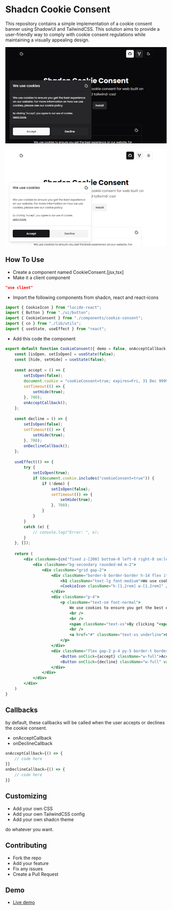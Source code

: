 # Shadcn Cookie Consent

This repository contains a simple implementation of a cookie consent banner using ShadowUI and TailwindCSS. This solution aims to provide a user-friendly way to comply with cookie consent regulations while maintaining a visually appealing design.

![preview](/public/preview-dark.png)

![preview](/public/preview-light.png)

## How To Use

- Create a component named CookieConsent.[jsx,tsx]
- Make it a client component

```json
"use client"
```

- Import the following components from shadcn, react and react-icons

```jsx
import { CookieIcon } from "lucide-react";
import { Button } from "./ui/button";
import { CookieConsent } from "./components/cookie-consent";
import { cn } from "./lib/utils";
import { useState, useEffect } from "react";
```

- Add this code the component

```jsx
export default function CookieConsent({ demo = false, onAcceptCallback = () => { }, onDeclineCallback = () => { } }) {
    const [isOpen, setIsOpen] = useState(false);
    const [hide, setHide] = useState(false);

    const accept = () => {
        setIsOpen(false);
        document.cookie = "cookieConsent=true; expires=Fri, 31 Dec 9999 23:59:59 GMT";
        setTimeout(() => {
            setHide(true);
        }, 700);
        onAcceptCallback();
    };

    const decline = () => {
        setIsOpen(false);
        setTimeout(() => {
            setHide(true);
        }, 700);
        onDeclineCallback();
    };

    useEffect(() => {
        try {
            setIsOpen(true);
            if (document.cookie.includes("cookieConsent=true")) {
                if (!demo) {
                    setIsOpen(false);
                    setTimeout(() => {
                        setHide(true);
                    }, 700);
                }
            }
        }
        catch (e) {
            // console.log("Error: ", e);
        }
    }, []);

    return (
        <div className={cn("fixed z-[200] bottom-0 left-0 right-0 sm:left-4 sm:bottom-4 w-full sm:max-w-md transition-transform duration-700", !isOpen ? "transition-[opacity,transform] translate-y-8 opacity-0" : "transition-[opacity,transform] translate-y-0 opacity-100", hide && "hidden")}>
            <div className="bg-secondary rounded-md m-2">
                <div className="grid gap-2">
                    <div className="border-b border-border h-14 flex items-center justify-between p-4">
                        <h1 className="text-lg font-medium">We use cookies</h1>
                        <CookieIcon className="h-[1.2rem] w-[1.2rem]" />
                    </div>
                    <div className="p-4">
                        <p className="text-sm font-normal">
                            We use cookies to ensure you get the best experience on our website. For more information on how we use cookies, please see our cookie policy.
                            <br />
                            <br />
                            <span className="text-xs">By clicking "<span className="font-medium opacity-80">Accept</span>", you agree to our use of cookies.</span>
                            <br />
                            <a href="#" className="text-xs underline">Learn more.</a>
                        </p>
                    </div>
                    <div className="flex gap-2 p-4 py-5 border-t border-border bg-background/20">
                        <Button onClick={accept} className="w-full">Accept</Button>
                        <Button onClick={decline} className="w-full" variant="secondary">Decline</Button>
                    </div>
                </div>
            </div>
        </div>
    )
}
```

## Callbacks

by default, these callbacks will be called when the user accepts or declines the cookie consent.

- onAcceptCallback
- onDeclineCallback

```jsx
onAcceptCallback={() => {
    // code here
}}
onDeclineCallback={() => { 
    // code here
}}
```

## Customizing

- Add your own CSS
- Add your own TailwindCSS config
- Add your own shadcn theme

do whatever you want.

## Contributing

- Fork the repo
- Add your feature
- Fix any issues
- Create a Pull Request

## Demo

- [Live demo](https://shadcn-cookie-consent.vercel.app)
